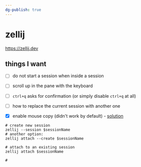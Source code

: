 ```yaml
---
dg-publish: true
---
```

# zellij

<https://zellij.dev>

## things I want

- [ ] do not start a session when inside a session
- [ ] scroll up in the pane with the keyboard
- [ ] `ctrl+q` asks for confirmation (or simply disable `ctrl+q` at all)
- [ ] how to replace the current session with another one
- [x] enable mouse copy (didn't work by default) - [solution](https://zellij.dev/documentation/faq.html#copy--paste-isnt-working-how-can-i-fix-this)



```shell
# create new session
zellij --session $sessionName
# another option:
zellij attach --create $sessionName

# attach to an existing session
zellij attach $sessionName

# 
```